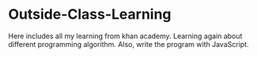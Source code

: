 # Outside-Class-Learning
Here includes all my learning from khan academy. Learning again about different programming algorithm. Also, write the program with JavaScript. 
